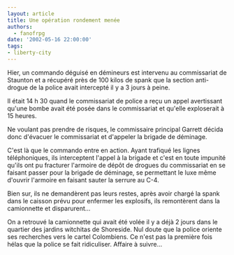 ```yaml
---
layout: article
title: Une opération rondement menée
authors:
  - fanofrpg
date: '2002-05-16 22:00:00'
tags:
- liberty-city
---
```


Hier, un commando déguisé en démineurs est intervenu au commissariat de Staunton et a récupéré près de 100 kilos de spank que la section anti-drogue de la police avait intercepté il y a 3 jours à peine.

Il était 14 h 30 quand le commissariat de police a reçu un appel avertissant qu'une bombe avait été posée dans le commissariat et qu'elle exploserait à 15 heures.

Ne voulant pas prendre de risques, le commissaire principal Garrett décida donc d'évacuer le commissariat et d'appeler la brigade de déminage.

C'est là que le commando entre en action. Ayant trafiqué les lignes téléphoniques, ils interceptent l'appel à la brigade et c'est en toute impunité qu'ils ont pu fracturer l'armoire de dépôt de drogues du commissariat en se faisant passer pour la brigade de déminage, se permettant le luxe même d'ouvrir l'armoire en faisant sauter la serrure au C-4.

Bien sur, ils ne demandèrent pas leurs restes, après avoir chargé la spank dans le caisson prévu pour enfermer les explosifs, ils remontèrent dans la camionnette et disparurent…

On a retrouvé la camionnette qui avait été volée il y a déjà 2 jours dans le quartier des jardins witchitas de Shoreside. Nul doute que la police oriente ses recherches vers le cartel Colombiens. Ce n'est pas la première fois hélas que la police se fait ridiculiser. Affaire à suivre…
